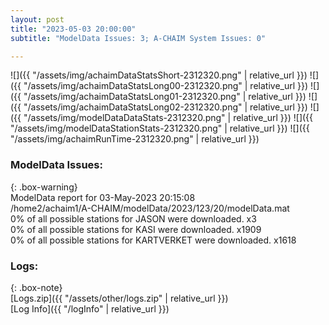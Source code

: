 ```yaml
---
layout: post
title: "2023-05-03 20:00:00"
subtitle: "ModelData Issues: 3; A-CHAIM System Issues: 0"

---
```


![]({{ "/assets/img/achaimDataStatsShort-2312320.png" | relative_url }})
![]({{ "/assets/img/achaimDataStatsLong00-2312320.png" | relative_url }})
![]({{ "/assets/img/achaimDataStatsLong01-2312320.png" | relative_url }})
![]({{ "/assets/img/achaimDataStatsLong02-2312320.png" | relative_url }})
![]({{ "/assets/img/modelDataDataStats-2312320.png" | relative_url }})
![]({{ "/assets/img/modelDataStationStats-2312320.png" | relative_url }})
![]({{ "/assets/img/achaimRunTime-2312320.png" | relative_url }})


### ModelData Issues:  
  
{: .box-warning}  
 ModelData report for 03-May-2023 20:15:08   
 /home2/achaim1/A-CHAIM/modelData/2023/123/20/modelData.mat   
 0% of all possible stations for JASON were downloaded. x3   
 0% of all possible stations for KASI were downloaded. x1909   
 0% of all possible stations for KARTVERKET were downloaded. x1618   
  


### Logs:  
  
{: .box-note}  
[Logs.zip]({{ "/assets/other/logs.zip" | relative_url }})  
[Log Info]({{ "/logInfo" | relative_url }})  
